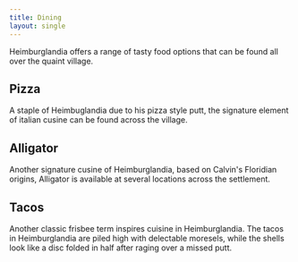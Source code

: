 ```yaml
---
title: Dining
layout: single
---
```


Heimburglandia offers a range of tasty food options that can be found all over the quaint village.

## Pizza

A staple of Heimbuglandia due to his pizza style putt, the signature element of italian cusine can be found across the village.

## Alligator

Another signature cusine of Heimburglandia, based on Calvin's Floridian origins, Alligator is available at several locations across the settlement.

## Tacos

Another classic frisbee term inspires cuisine in Heimburglandia. The tacos in Heimburglandia are piled high with delectable moresels, while the shells look like a disc folded in half after raging over a missed putt.